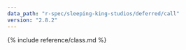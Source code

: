 ```yaml
---
data_path: "r-spec/sleeping-king-studios/deferred/call"
version: "2.8.2"
---
```


{% include reference/class.md %}
